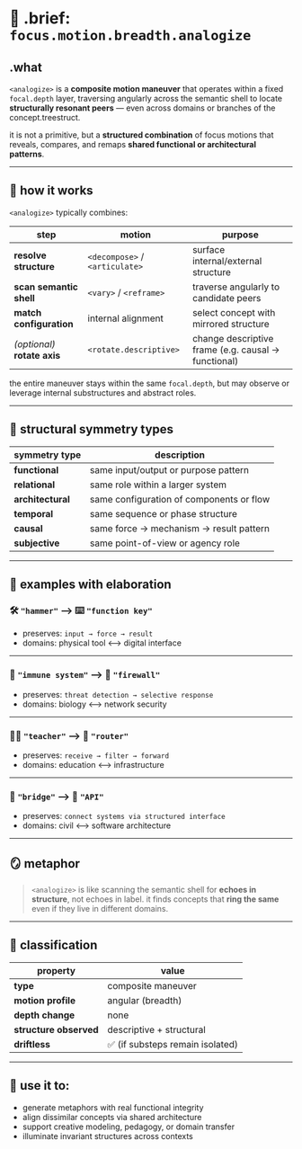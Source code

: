 # 🔄 .brief: `focus.motion.breadth.analogize`

## .what
`<analogize>` is a **composite motion maneuver** that operates within a fixed `focal.depth` layer,
traversing angularly across the semantic shell to locate **structurally resonant peers**
— even across domains or branches of the concept.treestruct.

it is not a primitive, but a **structured combination** of focus motions
that reveals, compares, and remaps **shared functional or architectural patterns**.

---

## 🧭 how it works

`<analogize>` typically combines:

| step                    | motion                     | purpose                                         |
|-------------------------|----------------------------|------------------------------------------------|
| **resolve structure**    | `<decompose>` / `<articulate>` | surface internal/external structure             |
| **scan semantic shell**  | `<vary>` / `<reframe>`     | traverse angularly to candidate peers          |
| **match configuration**  | internal alignment         | select concept with mirrored structure          |
| *(optional)* **rotate axis** | `<rotate.descriptive>` | change descriptive frame (e.g. causal → functional) |

the entire maneuver stays within the same `focal.depth`,
but may observe or leverage internal substructures and abstract roles.

---

## 🧩 structural symmetry types

| symmetry type     | description                                           |
|--------------------|-------------------------------------------------------|
| **functional**      | same input/output or purpose pattern                  |
| **relational**      | same role within a larger system                      |
| **architectural**   | same configuration of components or flow              |
| **temporal**        | same sequence or phase structure                      |
| **causal**          | same force → mechanism → result pattern               |
| **subjective**      | same point-of-view or agency role                     |

---

## 🧪 examples with elaboration

### 🛠️ `"hammer"` ⟶ ⌨️ `"function key"`
- preserves: `input → force → result`
- domains: physical tool ⟷ digital interface

---

### 🧬 `"immune system"` ⟶ 🧱 `"firewall"`
- preserves: `threat detection → selective response`
- domains: biology ⟷ network security

---

### 🧑‍🏫 `"teacher"` ⟶ 📡 `"router"`
- preserves: `receive → filter → forward`
- domains: education ⟷ infrastructure

---

### 🌉 `"bridge"` ⟶ 🔌 `"API"`
- preserves: `connect systems via structured interface`
- domains: civil ⟷ software architecture

---

## 🪞 metaphor

> `<analogize>` is like scanning the semantic shell
> for **echoes in structure**, not echoes in label.
> it finds concepts that **ring the same** even if they live in different domains.

---

## 🧱 classification

| property              | value                    |
|------------------------|--------------------------|
| **type**               | composite maneuver        |
| **motion profile**     | angular (breadth)         |
| **depth change**       | none                     |
| **structure observed** | descriptive + structural  |
| **driftless**          | ✅ (if substeps remain isolated) |

---

## 🎯 use it to:

- generate metaphors with real functional integrity
- align dissimilar concepts via shared architecture
- support creative modeling, pedagogy, or domain transfer
- illuminate invariant structures across contexts
